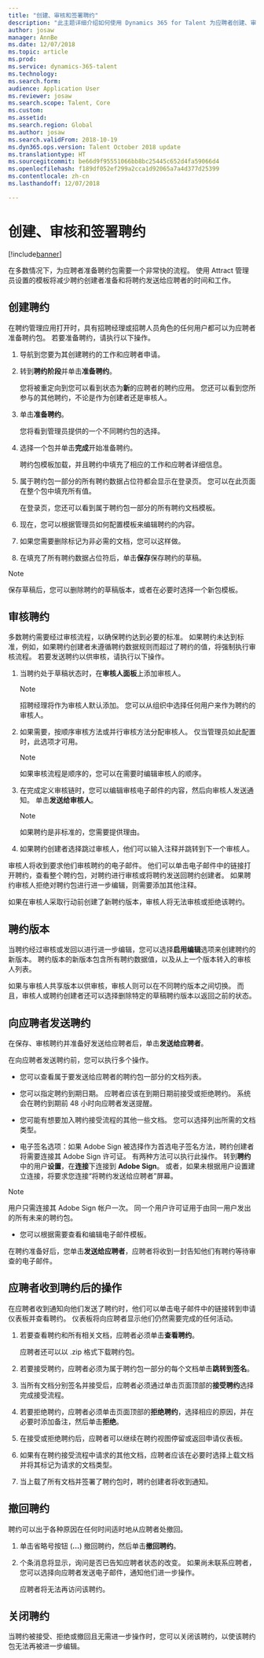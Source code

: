 ```yaml
---
title: "创建、审核和签署聘约"
description: "此主题详细介绍如何使用 Dynamics 365 for Talent 为应聘者创建、审核和签署聘约。"
author: josaw
manager: AnnBe
ms.date: 12/07/2018
ms.topic: article
ms.prod: 
ms.service: dynamics-365-talent
ms.technology: 
ms.search.form: 
audience: Application User
ms.reviewer: josaw
ms.search.scope: Talent, Core
ms.custom: 
ms.assetid: 
ms.search.region: Global
ms.author: josaw
ms.search.validFrom: 2018-10-19
ms.dyn365.ops.version: Talent October 2018 update
ms.translationtype: HT
ms.sourcegitcommit: be66d9f95551066bb8bc25445c652d4fa59066d4
ms.openlocfilehash: f189df052ef299a2cca1d92065a7a4d377d25399
ms.contentlocale: zh-cn
ms.lasthandoff: 12/07/2018

---
```


# <a name="creating-approving-and-signing-offers"></a>创建、审核和签署聘约

[!include[banner](../includes/banner.md)]

在多数情况下，为应聘者准备聘约包需要一个非常快的流程。
使用 Attract 管理员设置的模板将减少聘约创建者准备和将聘约发送给应聘者的时间和工作。

## <a name="create-an-offer"></a>创建聘约

在聘约管理应用打开时，具有招聘经理或招聘人员角色的任何用户都可以为应聘者准备聘约包。 若要准备聘约，请执行以下操作。

1.  导航到您要为其创建聘约的工作和应聘者申请。

1.  转到**聘约阶段**并单击**准备聘约**。

    您将被重定向到您可以看到状态为**新**的应聘者的聘约应用。 您还可以看到您所参与的其他聘约，不论是作为创建者还是审核人。

1.  单击**准备聘约**。 
    
    您将看到管理员提供的一个不同聘约包的选择。

1.  选择一个包并单击**完成**开始准备聘约。

    聘约包模板加载，并且聘约中填充了相应的工作和应聘者详细信息。

1.  属于聘约包一部分的所有聘约数据占位符都会显示在登录页。 您可以在此页面在整个包中填充所有值。

    在登录页，您还可以看到属于聘约包一部分的所有聘约文档模板。

1.  现在，您可以根据管理员如何配置模板来编辑聘约的内容。

1.  如果您需要删除标记为非必需的文档，您可以这样做。

1. 在填充了所有聘约数据占位符后，单击**保存**保存聘约的草稿。

>[!NOTE]
> 保存草稿后，您可以删除聘约的草稿版本，或者在必要时选择一个新包模板。


## <a name="approve-an-offer"></a>审核聘约

多数聘约需要经过审核流程，以确保聘约达到必要的标准。 如果聘约未达到标准，例如，如果聘约创建者未遵循聘约数据规则而超过了聘约的值，将强制执行审核流程。 若要发送聘约以供审核，请执行以下操作。

1.  当聘约处于草稿状态时，在**审核人面板**上添加审核人。 
    >[!NOTE]
    > 招聘经理将作为审核人默认添加。 您可以从组织中选择任何用户来作为聘约的审核人。

1.  如果需要，按顺序审核方法或并行审核方法分配审核人。 仅当管理员如此配置时，此选项才可用。
    >[!NOTE]
    > 如果审核流程是顺序的，您可以在需要时编辑审核人的顺序。

1.  在完成定义审核链时，您可以编辑审核电子邮件的内容，然后向审核人发送通知。 单击**发送给审核人**。
    >[!NOTE]
    > 如果聘约是非标准的，您需要提供理由。

1.  如果聘约创建者选择跳过审核人，他们可以输入注释并跳转到下一个审核人。

审核人将收到要求他们审核聘约的电子邮件。 他们可以单击电子邮件中的链接打开聘约，查看整个聘约包，对聘约进行审核或将聘约发送回聘约创建者。 如果聘约审核人拒绝对聘约包进行进一步编辑，则需要添加其他注释。 

如果在审核人采取行动前创建了新聘约版本，审核人将无法审核或拒绝该聘约。

## <a name="offer-versioning"></a>聘约版本 

当聘约经过审核或发回以进行进一步编辑，您可以选择**启用编辑**选项来创建聘约的新版本。 聘约版本的新版本包含所有聘约数据值，以及从上一个版本转入的审核人列表。 

如果与审核人共享版本以供审核，审核人则可以在不同聘约版本之间切换。 而且，审核人或聘约创建者还可以选择删除特定的草稿聘约版本以返回之前的状态。


## <a name="send-an-offer-to-a-candidate"></a>向应聘者发送聘约 

在保存、审核聘约并准备好发送给应聘者后，单击**发送给应聘者**。

在向应聘者发送聘约前，您可以执行多个操作。
-  您可以查看属于要发送给应聘者的聘约包一部分的文档列表。

-  您可以指定聘约到期日期。 应聘者应该在到期日期前接受或拒绝聘约。  系统会在聘约到期前 48 小时向应聘者发送提醒。

-  您可能有想要加入聘约接受流程的其他一些文档。 您可以选择列出所需的文档类型。

- 电子签名选项：如果 Adobe Sign 被选择作为首选电子签名方法，聘约创建者将需要连接其 Adobe Sign 许可证。 有两种方法可以执行此操作。 转到**聘约**中的用户**设置**，在**连接**下连接到 **Adobe Sign**。 或者，如果未根据用户设置建立连接，将要求您连接“将聘约发送给应聘者”屏幕。 

> [!NOTE]
> 用户只需连接其 Adobe Sign 帐户一次。 同一个用户许可证用于由同一用户发出的所有未来的聘约包。 

-  您可以根据需要查看和编辑电子邮件模板。

在聘约准备好后，您单击**发送给应聘者**，应聘者将收到一封告知他们有聘约等待审查的电子邮件。


## <a name="candidates-actions-after-receiving-an-offer"></a>应聘者收到聘约后的操作

在应聘者收到通知向他们发送了聘约时，他们可以单击电子邮件中的链接转到申请仪表板并查看聘约。 仪表板将向应聘者显示他们仍然需要完成的任何活动。

1.  若要查看聘约和所有相关文档，应聘者必须单击**查看聘约**。

    应聘者还可以以 .zip 格式下载聘约包。

1.  若要接受聘约，应聘者必须为属于聘约包一部分的每个文档单击**跳转到签名**。

1.  当所有文档分别签名并接受后，应聘者必须通过单击页面顶部的**接受聘约**选择完成接受流程。

1.  若要拒绝聘约，应聘者必须单击页面顶部的**拒绝聘约**，选择相应的原因，并在必要时添加备注，然后单击**拒绝**。

1.  在接受或拒绝聘约后，应聘者可以继续在聘约视图停留或返回申请仪表板。

1.  如果有在聘约接受流程中请求的其他文档，应聘者应该在必要时选择上载文档并将其标记为请求的文档类型。

1.  当上载了所有文档并签署了聘约包时，聘约创建者将收到通知。


## <a name="withdrawing-an-offer"></a>撤回聘约

聘约可以出于各种原因在任何时间适时地从应聘者处撤回。 
1.  单击省略号按钮 (**…**) 撤回聘约，然后单击**撤回聘约**。 

2. 个条消息将显示，询问是否已告知应聘者状态的改变。 如果尚未联系应聘者，您可以选择向应聘者发送电子邮件，通知他们进一步操作。 

   应聘者将无法再访问该聘约。


## <a name="closing-an-offer"></a>关闭聘约 

当聘约被接受、拒绝或撤回且无需进一步操作时，您可以关闭该聘约，以使该聘约包无法再被进一步编辑。

